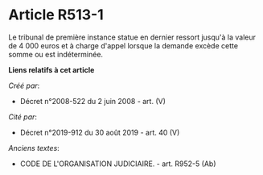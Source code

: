 # Article R513-1

Le tribunal de première instance statue en dernier ressort jusqu'à la valeur de 4 000 euros et à charge d'appel lorsque la
demande excède cette somme ou est indéterminée.

**Liens relatifs à cet article**

_Créé par_:

  - Décret n°2008-522 du 2 juin 2008 - art. (V)

_Cité par_:

  - Décret n°2019-912 du 30 août 2019 - art. 40 (V)

_Anciens textes_:

  - CODE DE L'ORGANISATION JUDICIAIRE. - art. R952-5 (Ab)
